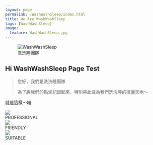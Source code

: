 ```yaml
---
layout: page
permalink: /WashWashSleep/index.html
title: We Are WashWashSleep
tags: [WashWashSleep]
image:
  feature: WashWashSleep.jpg
---
```

<figure>
  <img src="https://avatars0.githubusercontent.com/u/9893415?v=3&s=200" alt="WashWashSleep">
  <figcaption>洗洗睡團隊</figcaption>
</figure>

## Hi WashWashSleep Page Test

> 您好，我們是洗洗睡團隊
>
> 為了將我們的點滴記錄起來，特別將此做為我們洗洗睡的揮灑天地～

就是這樣～喵

<div id="home-row-2" class="row clearfix">
				<div class="col-12 col-sm-4"><div class="home-hover navigation-slide" data-slide="4"><img src="images/s02.png"></div><span>PROFESSIONAL</span></div>
				<div class="col-12 col-sm-4"><div class="home-hover navigation-slide" data-slide="3"><img src="images/s01.png"></div><span>FRIENDLY</span></div>
				<div class="col-12 col-sm-4"><div class="home-hover navigation-slide" data-slide="5"><img src="images/s03.png"></div><span>SUITABLE</span></div>
			</div>
